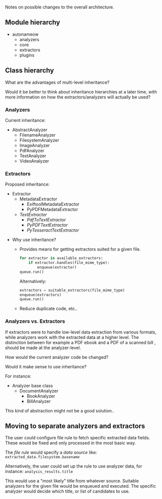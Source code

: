 Notes on possible changes to the overall architecture.


## Module hierarchy

- autonameow
    - analyzers
    - core
    - extractors
    - plugins


## Class hierarchy
What are the advantages of multi-level inheritance?

Would it be better to think about inheritance hierarchies at a later time,
with more information on how the extractors/analyzers will actually be used?

### Analyzers
Current inheritance:

- AbstractAnalyzer
    - FilenameAnalyzer
    - FilesystemAnalyzer
    - ImageAnalyzer
    - PdfAnalyzer
    - TextAnalyzer
    - VideoAnalyzer

### Extractors
Proposed inheritance:

- Extractor
    - MetadataExtractor
        - ExiftoolMetadataExtractor
        - PyPDFMetadataExtractor
    - *TextExtractor*
        - *PdfToTextExtractor*
        - *PyPDFTextExtractor*
        - *PyTesseractTextExtractor*


* Why use inheritance?

    * Provides means for getting extractors suited for a given file. 

        ```python
        for extractor in available_extractors:
            if extractor.handles(file_mime_type):
                enqueue(extractor)
        queue.run()
        ```

        Alternatively:
        ```python
        extractors = suitable_extractors(file_mime_type)
        enqueue(extractors)
        queue.run()
        ```

    * Reduce duplicate code, etc..


### Analyzers vs. Extractors
If extractors were to handle low-level data extraction from various formats,
while analyzers work with the extracted data at a higher level. The distinction
between for example a PDF ebook and a PDF of a scanned bill , should be made at
the analyzer-level.

How would the current analyzer code be changed?

Would it make sense to use inheritance?

For instance:

- Analyzer base class
    - DocumentAnalyzer
        - BookAnalyzer
        - BillAnalyzer

This kind of abstraction might not be a good solution..


## Moving to separate analyzers and extractors
The user could configure file rule to fetch specific extracted data fields.
These would be fixed and only processed in the most basic way.

The *file rule* would specify a *data source* like:
`extracted_data.filesystem.basename`

Alternatively, the user could set up the rule to use analyzer data, for instance:
`analysis_results.title`

This would use a "most likely" title from whatever source.
Suitable analyzers for the given file would be enqueued and executed.
The specific analyzer would decide which title, or list of candidates to use.

